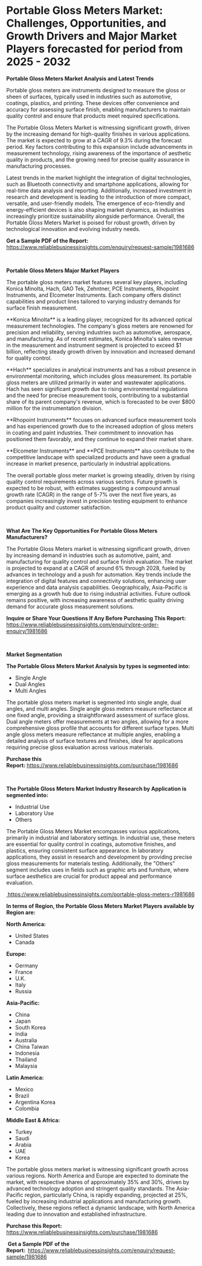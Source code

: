 <p><h1>Portable Gloss Meters Market: Challenges, Opportunities, and Growth Drivers and Major Market Players forecasted for period from 2025 - 2032</h1></p><p><strong>Portable Gloss Meters Market Analysis and Latest Trends</strong></p>
<p><p>Portable gloss meters are instruments designed to measure the gloss or sheen of surfaces, typically used in industries such as automotive, coatings, plastics, and printing. These devices offer convenience and accuracy for assessing surface finish, enabling manufacturers to maintain quality control and ensure that products meet required specifications.</p><p>The Portable Gloss Meters Market is witnessing significant growth, driven by the increasing demand for high-quality finishes in various applications. The market is expected to grow at a CAGR of 9.3% during the forecast period. Key factors contributing to this expansion include advancements in measurement technology, rising awareness of the importance of aesthetic quality in products, and the growing need for precise quality assurance in manufacturing processes.</p><p>Latest trends in the market highlight the integration of digital technologies, such as Bluetooth connectivity and smartphone applications, allowing for real-time data analysis and reporting. Additionally, increased investment in research and development is leading to the introduction of more compact, versatile, and user-friendly models. The emergence of eco-friendly and energy-efficient devices is also shaping market dynamics, as industries increasingly prioritize sustainability alongside performance. Overall, the Portable Gloss Meters Market is poised for robust growth, driven by technological innovation and evolving industry needs.</p></p>
<p><strong>Get a Sample PDF of the Report:&nbsp;</strong> <a href="https://www.reliablebusinessinsights.com/enquiry/request-sample/1981686?utm_campaign=3679&utm_medium=2&utm_source=Github&utm_content=ia&utm_term=16042025&utm_id=portable-gloss-meters">https://www.reliablebusinessinsights.com/enquiry/request-sample/1981686</a></p>
<p>&nbsp;</p>
<p><strong>Portable Gloss Meters Major Market Players</strong></p>
<p><p>The portable gloss meters market features several key players, including Konica Minolta, Hach, GAO Tek, Zehntner, PCE Instruments, Rhopoint Instruments, and Elcometer Instruments. Each company offers distinct capabilities and product lines tailored to varying industry demands for surface finish measurement.</p><p>**Konica Minolta** is a leading player, recognized for its advanced optical measurement technologies. The company's gloss meters are renowned for precision and reliability, serving industries such as automotive, aerospace, and manufacturing. As of recent estimates, Konica Minolta's sales revenue in the measurement and instrument segment is projected to exceed $1 billion, reflecting steady growth driven by innovation and increased demand for quality control.</p><p>**Hach** specializes in analytical instruments and has a robust presence in environmental monitoring, which includes gloss measurement. Its portable gloss meters are utilized primarily in water and wastewater applications. Hach has seen significant growth due to rising environmental regulations and the need for precise measurement tools, contributing to a substantial share of its parent company's revenue, which is forecasted to be over $800 million for the instrumentation division.</p><p>**Rhopoint Instruments** focuses on advanced surface measurement tools and has experienced growth due to the increased adoption of gloss meters in coating and paint industries. Their commitment to innovation has positioned them favorably, and they continue to expand their market share.</p><p>**Elcometer Instruments** and **PCE Instruments** also contribute to the competitive landscape with specialized products and have seen a gradual increase in market presence, particularly in industrial applications.</p><p>The overall portable gloss meter market is growing steadily, driven by rising quality control requirements across various sectors. Future growth is expected to be robust, with estimates suggesting a compound annual growth rate (CAGR) in the range of 5-7% over the next five years, as companies increasingly invest in precision testing equipment to enhance product quality and customer satisfaction.</p></p>
<p>&nbsp;</p>
<p><strong>What Are The Key Opportunities For Portable Gloss Meters Manufacturers?</strong></p>
<p><p>The Portable Gloss Meters market is witnessing significant growth, driven by increasing demand in industries such as automotive, paint, and manufacturing for quality control and surface finish evaluation. The market is projected to expand at a CAGR of around 6% through 2028, fueled by advances in technology and a push for automation. Key trends include the integration of digital features and connectivity solutions, enhancing user experience and data analysis capabilities. Geographically, Asia-Pacific is emerging as a growth hub due to rising industrial activities. Future outlook remains positive, with increasing awareness of aesthetic quality driving demand for accurate gloss measurement solutions.</p></p>
<p><strong>Inquire or Share Your Questions If Any Before Purchasing This Report:</strong> <a href="https://www.reliablebusinessinsights.com/enquiry/pre-order-enquiry/1981686?utm_campaign=3679&utm_medium=2&utm_source=Github&utm_content=ia&utm_term=16042025&utm_id=portable-gloss-meters">https://www.reliablebusinessinsights.com/enquiry/pre-order-enquiry/1981686</a></p>
<p>&nbsp;</p>
<p><strong>Market Segmentation</strong></p>
<p><strong>The Portable Gloss Meters Market Analysis by types is segmented into:</strong></p>
<p><ul><li>Single Angle</li><li>Dual Angles</li><li>Multi Angles</li></ul></p>
<p><p>The portable gloss meters market is segmented into single angle, dual angles, and multi angles. Single angle gloss meters measure reflectance at one fixed angle, providing a straightforward assessment of surface gloss. Dual angle meters offer measurements at two angles, allowing for a more comprehensive gloss profile that accounts for different surface types. Multi angle gloss meters measure reflectance at multiple angles, enabling a detailed analysis of surface textures and finishes, ideal for applications requiring precise gloss evaluation across various materials.</p></p>
<p><strong>Purchase this Report:&nbsp;</strong><a href="https://www.reliablebusinessinsights.com/purchase/1981686?utm_campaign=3679&utm_medium=2&utm_source=Github&utm_content=ia&utm_term=16042025&utm_id=portable-gloss-meters">https://www.reliablebusinessinsights.com/purchase/1981686</a></p>
<p>&nbsp;</p>
<p><strong>The Portable Gloss Meters Market Industry Research by Application is segmented into:</strong></p>
<p><ul><li>Industrial Use</li><li>Laboratory Use</li><li>Others</li></ul></p>
<p><p>The Portable Gloss Meters Market encompasses various applications, primarily in industrial and laboratory settings. In industrial use, these meters are essential for quality control in coatings, automotive finishes, and plastics, ensuring consistent surface appearance. In laboratory applications, they assist in research and development by providing precise gloss measurements for materials testing. Additionally, the "Others" segment includes uses in fields such as graphic arts and furniture, where surface aesthetics are crucial for product appeal and performance evaluation.</p></p>
<p><a href="https://www.reliablebusinessinsights.com/portable-gloss-meters-r1981686?utm_campaign=3679&utm_medium=2&utm_source=Github&utm_content=ia&utm_term=16042025&utm_id=portable-gloss-meters">&nbsp;https://www.reliablebusinessinsights.com/portable-gloss-meters-r1981686</a></p>
<p><strong>In terms of Region, the Portable Gloss Meters Market Players available by Region are:</strong></p>
<p>
    <p> <strong> North America: </strong>
        <ul>
            <li>United States</li>
            <li>Canada</li>
        </ul>
        </p> 
    <p> <strong> Europe: </strong>
        <ul>
            <li>Germany</li>
            <li>France</li>
            <li>U.K.</li>
            <li>Italy</li>
            <li>Russia</li>
        </ul>
        </p> 
    <p> <strong> Asia-Pacific: </strong>
        <ul>
            <li>China</li>
            <li>Japan</li>
            <li>South Korea</li>
            <li>India</li>
            <li>Australia</li>
            <li>China Taiwan</li>
            <li>Indonesia</li>
            <li>Thailand</li>
            <li>Malaysia</li>
        </ul>
        </p> 
    <p> <strong> Latin America: </strong>
        <ul>
            <li>Mexico</li>
            <li>Brazil</li>
            <li>Argentina Korea</li>
            <li>Colombia</li>
        </ul>
        </p> 
    <p> <strong> Middle East & Africa: </strong>
        <ul>
            <li>Turkey</li>
            <li>Saudi</li>
            <li>Arabia</li>
            <li>UAE</li>
            <li>Korea</li>
        </ul>
    </p>
    </p>
<p><p>The portable gloss meters market is witnessing significant growth across various regions. North America and Europe are expected to dominate the market, with respective shares of approximately 35% and 30%, driven by advanced technology adoption and stringent quality standards. The Asia-Pacific region, particularly China, is rapidly expanding, projected at 25%, fueled by increasing industrial applications and manufacturing growth. Collectively, these regions reflect a dynamic landscape, with North America leading due to innovation and established infrastructure.</p></p>
<p><strong>Purchase this Report: </strong><a href="https://www.reliablebusinessinsights.com/purchase/1981686?utm_campaign=3679&utm_medium=2&utm_source=Github&utm_content=ia&utm_term=16042025&utm_id=portable-gloss-meters">https://www.reliablebusinessinsights.com/purchase/1981686</a></p>
<p>&nbsp;<strong>Get a Sample PDF of the Report:&nbsp;&nbsp;</strong><a href="https://www.reliablebusinessinsights.com/enquiry/request-sample/1981686?utm_campaign=3679&utm_medium=2&utm_source=Github&utm_content=ia&utm_term=16042025&utm_id=portable-gloss-meters">https://www.reliablebusinessinsights.com/enquiry/request-sample/1981686</a></p>
<p><strong></strong></p>
<p><p></p><p></p><p></p></p>